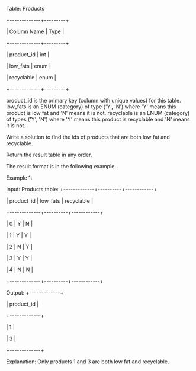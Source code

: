 Table: Products

+-------------+---------+

| Column Name | Type    |

+-------------+---------+

| product_id  | int     |

| low_fats    | enum    |

| recyclable  | enum    |

+-------------+---------+

product_id is the primary key (column with unique values) for this table.
low_fats is an ENUM (category) of type ('Y', 'N') where 'Y' means this product is low fat and 'N' means it is not.
recyclable is an ENUM (category) of types ('Y', 'N') where 'Y' means this product is recyclable and 'N' means it is not.
 

Write a solution to find the ids of products that are both low fat and recyclable.

Return the result table in any order.

The result format is in the following example.

 

Example 1:

Input: 
Products table:
+-------------+----------+------------+

| product_id  | low_fats | recyclable |

+-------------+----------+------------+

| 0           | Y        | N          |

| 1           | Y        | Y          |

| 2           | N        | Y          |

| 3           | Y        | Y          |

| 4           | N        | N          |

+-------------+----------+------------+

Output: 
+-------------+

| product_id  |

+-------------+

| 1           |

| 3           |

+-------------+

Explanation: Only products 1 and 3 are both low fat and recyclable.
